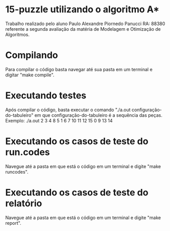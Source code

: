 # 15-puzzle utilizando o algoritmo A*
Trabalho realizado pelo aluno Paulo Alexandre Piornedo Panucci RA: 88380 referente a segunda avaliação da matéria de Modelagem e Otimização de Algoritmos.

# Compilando
Para compilar o código basta navegar até sua pasta em um terminal e digitar "make compile".

# Executando testes
Após compilar o código, basta executar o comando "./a.out configuração-do-tabuleiro" em que configuração-do-tabuleiro é a sequência das peças. Exemplo:
    ./a.out 2 3 4 8 5 1 6 7 10 11 12 15 0 9 13 14

# Executando os casos de teste do run.codes
Navegue até a pasta em que está o código em um terminal e digite "make runcodes".

# Executando os casos de teste do relatório
Navegue até a pasta em que está o código em um terminal e digite "make report".
